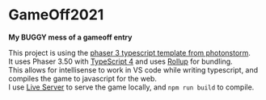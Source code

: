 # GameOff2021  
**My BUGGY mess of a gameoff entry**  
  
This project is using the [phaser 3 typescript template from photonstorm](https://github.com/photonstorm/phaser3-typescript-project-template).  
It uses Phaser 3.50 with [TypeScript 4](https://www.typescriptlang.org/) and uses [Rollup](https://rollupjs.org) for bundling.  
This allows for intellisense to work in VS code while writing typescript, and compiles the game to javascript for the web.  
I use [Live Server](https://marketplace.visualstudio.com/items?itemName=ritwickdey.LiveServer) to serve the game locally, and `npm run build` to compile.
